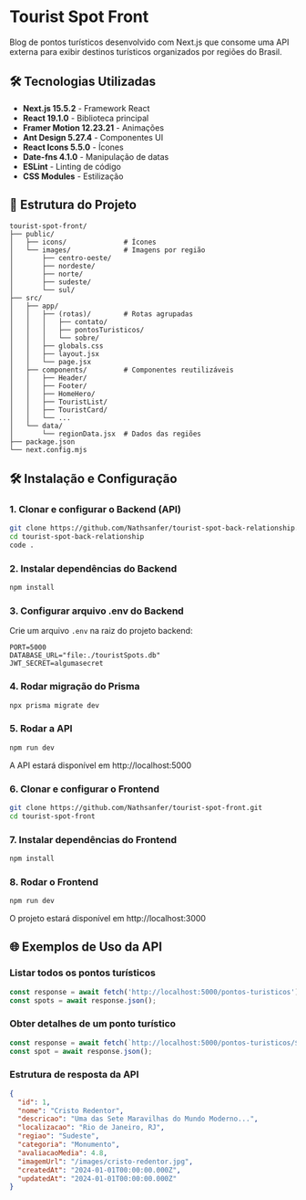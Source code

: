# Tourist Spot Front

Blog de pontos turísticos desenvolvido com Next.js que consome uma API externa para exibir destinos turísticos organizados por regiões do Brasil.

## 🛠️ Tecnologias Utilizadas

- **Next.js 15.5.2** - Framework React
- **React 19.1.0** - Biblioteca principal
- **Framer Motion 12.23.21** - Animações
- **Ant Design 5.27.4** - Componentes UI
- **React Icons 5.5.0** - Ícones
- **Date-fns 4.1.0** - Manipulação de datas
- **ESLint** - Linting de código
- **CSS Modules** - Estilização

## 📁 Estrutura do Projeto

```
tourist-spot-front/
├── public/
│   ├── icons/              # Ícones
│   └── images/             # Imagens por região
│       ├── centro-oeste/
│       ├── nordeste/
│       ├── norte/
│       ├── sudeste/
│       └── sul/
├── src/
│   ├── app/
│   │   ├── (rotas)/        # Rotas agrupadas
│   │   │   ├── contato/
│   │   │   ├── pontosTuristicos/
│   │   │   └── sobre/
│   │   ├── globals.css
│   │   ├── layout.jsx
│   │   └── page.jsx
│   ├── components/         # Componentes reutilizáveis
│   │   ├── Header/
│   │   ├── Footer/
│   │   ├── HomeHero/
│   │   ├── TouristList/
│   │   ├── TouristCard/
│   │   └── ...
│   └── data/
│       └── regionData.jsx  # Dados das regiões
├── package.json
└── next.config.mjs
```

## 🛠️ Instalação e Configuração

### 1. Clonar e configurar o Backend (API)
```bash
git clone https://github.com/Nathsanfer/tourist-spot-back-relationship.git
cd tourist-spot-back-relationship
code .
```

### 2. Instalar dependências do Backend
```bash
npm install
```

### 3. Configurar arquivo .env do Backend
Crie um arquivo `.env` na raiz do projeto backend:
```env
PORT=5000
DATABASE_URL="file:./touristSpots.db"
JWT_SECRET=algumasecret
```

### 4. Rodar migração do Prisma
```bash
npx prisma migrate dev
```

### 5. Rodar a API
```bash
npm run dev
```
A API estará disponível em http://localhost:5000

### 6. Clonar e configurar o Frontend
```bash
git clone https://github.com/Nathsanfer/tourist-spot-front.git
cd tourist-spot-front
```

### 7. Instalar dependências do Frontend
```bash
npm install
```

### 8. Rodar o Frontend
```bash
npm run dev
```
O projeto estará disponível em http://localhost:3000

## 🌐 Exemplos de Uso da API

### Listar todos os pontos turísticos
```javascript
const response = await fetch('http://localhost:5000/pontos-turisticos');
const spots = await response.json();
```

### Obter detalhes de um ponto turístico
```javascript
const response = await fetch(`http://localhost:5000/pontos-turisticos/${id}`);
const spot = await response.json();
```

### Estrutura de resposta da API
```json
{
  "id": 1,
  "nome": "Cristo Redentor",
  "descricao": "Uma das Sete Maravilhas do Mundo Moderno...",
  "localizacao": "Rio de Janeiro, RJ",
  "regiao": "Sudeste",
  "categoria": "Monumento",
  "avaliacaoMedia": 4.8,
  "imagemUrl": "/images/cristo-redentor.jpg",
  "createdAt": "2024-01-01T00:00:00.000Z",
  "updatedAt": "2024-01-01T00:00:00.000Z"
}
```
